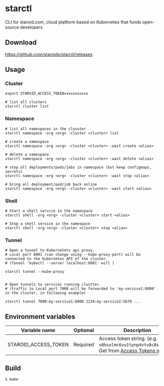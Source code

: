 # starctl

CLI for staroid.com, cloud platform based on Kubernetes that funds open-source developers.

## Download

https://github.com/staroids/starctl/releases

## Usage

### Cluster
```
export STAROID_ACCESS_TOKEN=xxxxxxxxxx

# list all clusters
starctl cluster list
```

### Namespace

```
# list all namespaces in the clusuter
starctl namespace -org <org> -cluster <cluster> list

# create a namespace
starctl namespace -org <org> -cluster <cluster> -wait create <alias>

# delete a namespace
starctl namespace -org <org> -cluster <cluster> -wait delete <alias>

# stop all deployments/pods/jobs in namespace (but keep configmaps, secrets)
starctl namespace -org <org> -cluster <cluster> -wait stop <alias>

# bring all deployment/pod/job back online 
starctl namespace -org <org> -cluster <cluster> -wait start <alias>
```

### Shell

```
# Start a shell service in the namespace
starctl shell -org <org> -cluster <cluster> start <alias>

# Stop a shell service in the namespace
starctl shell -org <org> -cluster <cluster> stop <alias>
```

### Tunnel

```
# Open a tunnel to Kubernetets api proxy.
# Local port 8001 (can change using --kube-proxy-port) will be connected to the Kubernetes API of the cluster.
# (Tunnel 'kubectl --server localhost:8001' will )

starctl tunnel --kube-proxy


# Open tunnels to services running clustter.
# (traffic to Local port 7000 will be forwarded to 'my-service1:8000' in the cluster, in following example)

starctl tunnel 7000:my-service1:8000 1234:my-service2:5678 ...

```

## Environment variables

| Variable name | Optional | Description |
| --------- | -------- | --------- |
| STAROID_ACCESS_TOKEN | Required | Access token string. (e.g. `v0hsolmc6vu1tpnp4vtv8c8solvgt0`) Get from [Access Tokens menu](https://staroid.com/settings/accesstokens). |

## Build

```
$ make
```
